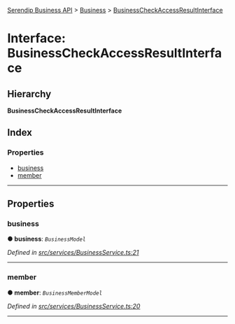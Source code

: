 [Serendip Business API](../README.md) > [Business](../modules/business.md) > [BusinessCheckAccessResultInterface](../interfaces/business.businesscheckaccessresultinterface.md)

# Interface: BusinessCheckAccessResultInterface

## Hierarchy

**BusinessCheckAccessResultInterface**

## Index

### Properties

* [business](business.businesscheckaccessresultinterface.md#business)
* [member](business.businesscheckaccessresultinterface.md#member)

---

## Properties

<a id="business"></a>

###  business

**● business**: *`BusinessModel`*

*Defined in [src/services/BusinessService.ts:21](https://github.com/serendip-agency/serendip-business-api/blob/5f2768d/src/services/BusinessService.ts#L21)*

___
<a id="member"></a>

###  member

**● member**: *`BusinessMemberModel`*

*Defined in [src/services/BusinessService.ts:20](https://github.com/serendip-agency/serendip-business-api/blob/5f2768d/src/services/BusinessService.ts#L20)*

___

